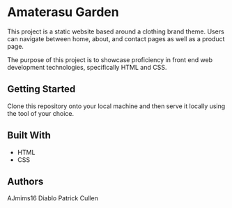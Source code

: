 # Amaterasu Garden

This project is a static website based around a clothing brand theme. Users can
navigate between home, about, and contact pages as well as a product page.

The purpose of this project is to showcase proficiency in front end web
development technologies, specifically HTML and CSS.

## Getting Started

Clone this repository onto your local machine and then serve it locally using
the tool of your choice.

## Built With

- HTML
- CSS

## Authors

AJmims16
Diablo
Patrick Cullen
